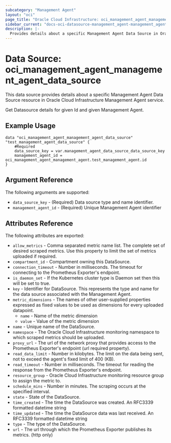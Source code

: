 ```yaml
---
subcategory: "Management Agent"
layout: "oci"
page_title: "Oracle Cloud Infrastructure: oci_management_agent_management_agent_data_source"
sidebar_current: "docs-oci-datasource-management_agent-management_agent_data_source"
description: |-
  Provides details about a specific Management Agent Data Source in Oracle Cloud Infrastructure Management Agent service
---
```


# Data Source: oci_management_agent_management_agent_data_source
This data source provides details about a specific Management Agent Data Source resource in Oracle Cloud Infrastructure Management Agent service.

Get Datasource details for given Id and given Management Agent.


## Example Usage

```hcl
data "oci_management_agent_management_agent_data_source" "test_management_agent_data_source" {
	#Required
	data_source_key = var.management_agent_data_source_data_source_key
	management_agent_id = oci_management_agent_management_agent.test_management_agent.id
}
```

## Argument Reference

The following arguments are supported:

* `data_source_key` - (Required) Data source type and name identifier.
* `management_agent_id` - (Required) Unique Management Agent identifier


## Attributes Reference

The following attributes are exported:

* `allow_metrics` - Comma separated metric name list. The complete set of desired scraped metrics. Use this property to limit the set of metrics uploaded if required.
* `compartment_id` - Compartment owning this DataSource.
* `connection_timeout` - Number in milliseconds. The timeout for connecting to the Prometheus Exporter's endpoint.
* `is_daemon_set` - If the Kubernetes cluster type is Daemon set then this will be set to true.
* `key` - Identifier for DataSource. This represents the type and name for the data source associated with the Management Agent.
* `metric_dimensions` - The names of other user-supplied properties expressed as fixed values to be used as dimensions for every uploaded datapoint.
	* `name` - Name of the metric dimension
	* `value` - Value of the metric dimension
* `name` - Unique name of the DataSource.
* `namespace` - The Oracle Cloud Infrastructure monitoring namespace to which scraped metrics should be uploaded.
* `proxy_url` - The url of the network proxy that provides access to the Prometheus Exporter's endpoint (url required property).
* `read_data_limit` - Number in kilobytes. The limit on the data being sent, not to exceed the agent's fixed limit of 400 (KB).
* `read_timeout` - Number in milliseconds. The timeout for reading the response from the Prometheus Exporter's endpoint.
* `resource_group` - Oracle Cloud Infrastructure monitoring resource group to assign the metric to.
* `schedule_mins` - Number in minutes. The scraping occurs at the specified interval.
* `state` - State of the DataSource.
* `time_created` - The time the DataSource was created. An RFC3339 formatted datetime string
* `time_updated` - The time the DataSource data was last received. An RFC3339 formatted datetime string
* `type` - The type of the DataSource.
* `url` - The url through which the Prometheus Exporter publishes its metrics. (http only)

